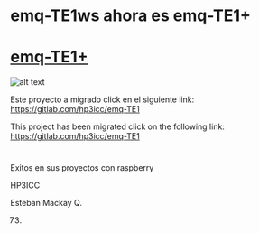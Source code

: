 # emq-TE1ws ahora es emq-TE1+

# [emq-TE1+](https://gitlab.com/hp3icc/emq-TE1)

![alt text](https://gitlab.com/hp3icc/emq-TE1/-/raw/main/emq-te1.jpg)

Este proyecto a migrado click en el siguiente link: https://gitlab.com/hp3icc/emq-TE1

This project has been migrated click on the following link:  https://gitlab.com/hp3icc/emq-TE1
#

Exitos en sus proyectos con raspberry 

HP3ICC

Esteban Mackay Q.

73.

#
